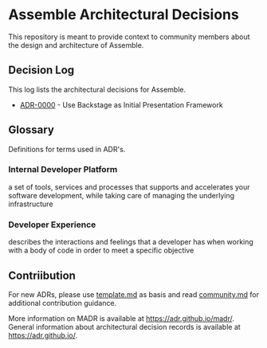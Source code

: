 # Assemble Architectural Decisions

This repository is meant to provide context to community members about the design and architecture of Assemble.

## Decision Log

This log lists the architectural decisions for Assemble.

<!-- adrlog -- Regenerate the content by using "adr-log -d decisions/platform -i README.md". You can install it via "npm install -g adr-log" -->

* [ADR-0000](decisions/platform/0000-use-backstage-as-initial-presentation-framework.md) - Use Backstage as Initial Presentation Framework

<!-- adrlogstop -->

## Glossary

Definitions for terms used in ADR's.

### Internal Developer Platform

a set of tools, services and processes that supports and accelerates your software development, while taking care of managing the underlying infrastructure

### Developer Experience

describes the interactions and feelings that a developer has when working with a body of code in order to meet a specific objective

## Contriibution

For new ADRs, please use [template.md](decisions/template.md) as basis and read [community.md](community.md) for additional contribution guidance.

More information on MADR is available at <https://adr.github.io/madr/>.
General information about architectural decision records is available at <https://adr.github.io/>.
